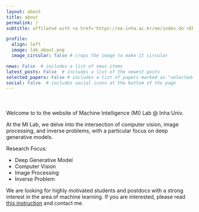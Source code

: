 ```yaml
---
layout: about
title: about
permalink: /
subtitle: affilated with <a href='https://ee.inha.ac.kr/ee/index.do'>EE</a> at <a href='https://www.inha.ac.kr/'>Inha University</a> 

profile:
  align: left
  image: lab_about.png
  image_circular: false # crops the image to make it circular

news: False  # includes a list of news items
latest_posts: False  # includes a list of the newest posts
selected_papers: False # includes a list of papers marked as "selected={true}"
social: False  # includes social icons at the bottom of the page
---
```

<div style="margin-bottom: 50px;"></div>
Welcome to to the website of Machine Intelligence (MI) Lab @ Inha Univ. 

At the MI Lab, we delve into the intersection of computer vision, image processing, and inverse problems, with a particular focus on deep generative models.

Research Focus:

* Deep Generative Model
* Computer Vision 
* Image Processing
* Inverse Problem

We are looking for highly motivated students and postdocs with a strong interest in the area of machine learning. If you are interested, please read  <a href='https://milab-inha.github.io/prospective'>this instruction</a> and contact me.

<!-- Write your biography here. Tell the world about yourself. Link to your favorite [subreddit](http://reddit.com). You can put a picture in, too. The code is already in, just name your picture `prof_pic.jpg` and put it in the `img/` folder. 

Put your address / P.O. box / other info right below your picture. You can also disable any of these elements by editing `profile` property of the YAML header of your `_pages/about.md`. Edit `_bibliography/papers.bib` and Jekyll will render your [publications page](/al-folio/publications/) automatically.

Link to your social media connections, too. This theme is set up to use [Font Awesome icons](http://fortawesome.github.io/Font-Awesome/) and [Academicons](https://jpswalsh.github.io/academicons/), like the ones below. Add your Facebook, Twitter, LinkedIn, Google Scholar, or just disable all of them. -->
